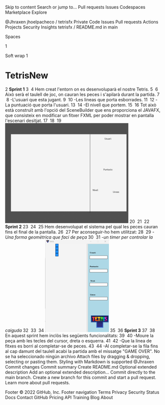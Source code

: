 Skip to content
Search or jump to…
Pull requests
Issues
Codespaces
Marketplace
Explore
 
@Jhraxen 
jhoelpacheco
/
tetrisfx
Private
Code
Issues
Pull requests
Actions
Projects
Security
Insights
tetrisfx
/
README.md
in
main
 

Spaces

1

Soft wrap
1
# TetrisNew
2
**Sprint 1**
3
​
4
 Hem creat l'entorn on es desenvoluparà el nostre Tetris.
5
​
6
Això serà el taulell de joc, on cauran les peces i  s'apilarà durant la partida.
7
​
8
-L'usuari que esta jugant.
9
​
10
-Les lineas que porta esborrades.
11
​
12
-La puntuació que porta l'usuari.
13
​
14
-El nivell que portem.
15
​
16
Tot això està construït amb l'opció del SceneBuilder que ens proporciona el JAVAFX, que consisteix en modificar un fitxer FXML per poder mostrar en pantalla l'escenari desitjat.
17
​
18
​
19
![Image text](https://github.com/FahadToqir/TetrisNew/blob/master/images/tetrisMain1.png)
20
​
21
​
22
**Sprint 2**
23
​
24
​
25
Hem desenvolupat el sistema pel qual les peces cauran fins el final de la pantalla.
26
​
27
Per aconseguir-ho hem utilitzat:
28
​
29
-_Una_ _forma_ _geomètrica_ _que_ _faci_ _de_ _peça_
30
​
31
-_un_ _timer_ _per_ _controlar_ _la_ _caiguda_
32
​
33
​
34
![Image text](https://github.com/jhoelpacheco/tetrisfx/blob/main/images/tetrisMain2.png?raw=true)
35
​
36
**Sprint 3**
37
​
38
En aquest sprint hem inclòs les següents funcionalitats:
39
​
40
-Moure la peça amb les tecles del cursor, dreta o esquerra.
41
​
42
-Que la linea de fitxes es borri al completar-se de peces.
43
​
44
-Al completar-se la fila fins al cap damunt del taulell acabi la partida amb el missatge "GAME OVER".
No se ha seleccionado ningún archivo
Attach files by dragging & dropping, selecting or pasting them.
Styling with Markdown is supported
@Jhraxen
Commit changes
Commit summary
Create README.md
Optional extended description
Add an optional extended description…
 Commit directly to the main branch.
 Create a new branch for this commit and start a pull request. Learn more about pull requests.
 
Footer
© 2022 GitHub, Inc.
Footer navigation
Terms
Privacy
Security
Status
Docs
Contact GitHub
Pricing
API
Training
Blog
About
